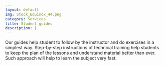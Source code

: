 ```yaml
---
layout: default
img: Stock_Equinox_44.png
category: Services
title: Student guides
description: |
---
```

 Our guides help student to follow by the instructor and do exercises in a simplest way. Step-by-step instructions of technical training help students to keep the plan of the lessons and understand material better than ever. Such approach will help to learn the subject very fast.
